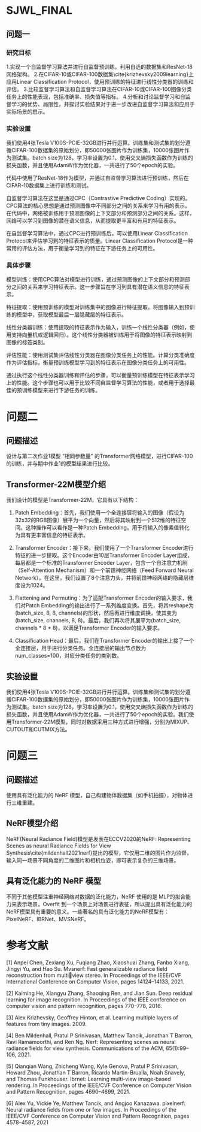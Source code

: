 # SJWL_FINAL

## 问题一
### 研究目标
1.实现一个自监督学习算法并进行自监督预训练，利用自选的数据集和ResNet-18网络架构。
2.在CIFAR-10或CIFAR-100数据集\cite{krizhevsky2009learning}上应用Linear Classification Protocol，使用预训练的特征进行线性分类器的训练和评估。
3.比较监督学习算法和自监督学习算法在CIFAR-10或CIFAR-100图像分类任务上的性能表现，包括准确率、损失值等指标。
4.分析和讨论监督学习和自监督学习的优势、局限性，并探讨实验结果对于进一步改进自监督学习算法和应用于实际场景的启示。
### 实验设置
 我们使用4张Tesla V100S-PCIE-32GB进行并行运算。训练集和测试集的划分遵循CIFAR-100数据集的原始划分，即50000张图片作为训练集，10000张图片作为测试集。batch size为128，学习率设置为0.1，使用交叉熵损失函数作为训练的损失函数，并且使用AdamW作为优化器，一共进行了50个epoch的实验。

代码中使用了ResNet-18作为模型，并通过自监督学习算法进行预训练，然后在CIFAR-10数据集上进行训练和测试。

自监督学习算法在这里是通过CPC（Contrastive Predictive Coding）实现的。CPC算法的核心思想是通过预测图像中不同部分之间的关系来学习有用的表示。在代码中，网络被训练用于预测图像的上下文部分和预测部分之间的关系。这样，网络可以学习到图像的潜在语义信息，从而提取更丰富和有用的特征表示。

在自监督学习算法中，通过CPC进行预训练后，可以使用Linear Classification Protocol来评估学习到的特征表示的质量。Linear Classification Protocol是一种常用的评估方法，用于衡量学习到的特征在下游任务上的可用性。

### 具体步骤
模型训练：使用CPC算法对模型进行训练，通过预测图像的上下文部分和预测部分之间的关系来学习特征表示。这一步骤旨在学习到具有潜在语义信息的特征表示。

特征提取：使用预训练的模型对训练集中的图像进行特征提取。将图像输入到预训练的模型中，获取模型最后一层隐藏层的特征表示。

线性分类器训练：使用提取的特征表示作为输入，训练一个线性分类器（例如，使用支持向量机或逻辑回归）。这个线性分类器被训练用于将图像的特征表示映射到图像的标签类别。

评估性能：使用测试集评估线性分类器在图像分类任务上的性能。计算分类准确度作为评估指标，衡量预训练模型学习到的特征表示在图像分类任务上的可用性。

通过执行这个线性分类器训练和评估的步骤，可以衡量预训练模型在特征表示学习上的性能。这个步骤也可以用于比较不同自监督学习算法的性能，或者用于选择最佳的预训练模型来进行下游任务的训练。

# 问题二
## 问题描述
设计与第二次作业1模型 “相同参数量” 的Transformer网络模型，进行CIFAR-100的训练，并与期中作业1的模型结果进行比较。

## Transformer-22M模型介绍
我们设计的模型是Transformer-22M，它具有以下结构：

1. Patch Embedding：首先，我们使用一个全连接层将输入的图像（假设为32x32的RGB图像）展平为一个向量，然后将其映射到一个512维的特征空间。这种操作可以看作是一种Patch Embedding，用于将输入的像素值转化为具有更丰富信息的特征表示。

2. Transformer Encoder：接下来，我们使用了一个Transformer Encoder进行特征的进一步提取。这个Encoder由10层Transformer Encoder Layer组成，每层都是一个标准的Transformer Encoder Layer，包含一个自注意力机制（Self-Attention Mechanism）和一个前馈神经网络（Feed Forward Neural Network）。在这里，我们设置了8个注意力头，并将前馈神经网络的隐藏层维度设为1024。

3. Flattening and Permuting：为了适配Transformer Encoder的输入要求，我们对Patch Embedding的输出进行了一系列维度变换。首先，将其reshape为(batch\_size, 8, 8, channels)的形状，然后再进行维度调换，使其变为(batch\_size, channels, 8, 8)。最后，我们再次将其展平为(batch\_size, channels * 8 * 8)，以满足Transformer Encoder的输入要求。

4. Classification Head：最后，我们在Transformer Encoder的输出上接了一个全连接层，用于进行分类任务。全连接层的输出节点数为num\_classes=100，对应分类任务的类别数。

## 实验设置
我们使用4张Tesla V100S-PCIE-32GB进行并行运算。训练集和测试集的划分遵循CIFAR-100数据集的原始划分，即50000张图片作为训练集，10000张图片作为测试集。batch size为128，学习率设置为0.1，使用交叉熵损失函数作为训练的损失函数，并且使用AdamW作为优化器，一共进行了50个epoch的实验。我们使用Transformer-22M模型，同时对数据采用三种方式进行增强，分别为MIXUP、CUTOUT和CUTMIX方法。

# 问题三
## 问题描述
使用具有泛化能力的 NeRF 模型，自己构建物体数据集（如手机拍摄），对物体进行三维重建。
## NeRF模型介绍
NeRF(Neural Radiance Field)模型是发表在ECCV2020的NeRF: Representing Scenes as neural Radiance Fields for View Synthesis\cite{mildenhall2021nerf}提出的模型，它仅用二维的图片作为监督，输入同一场景不同角度的二维图片和相机位姿，即可表示复杂的三维场景。
## 具有泛化能力的 NeRF 模型
不同于其他模型注重神经网络对数据的泛化能力，NeRF 使用的是 MLP的拟合能力来表示场景，Overfit 到一个场景上对场景进行表征，所以提出具有泛化能力的NeRF模型具有重要的意义。一些著名的具有泛化能力的NeRF模型有：PixelNeRF、IBRNet、MVSNeRF。
        
# 参考文献
[1] Anpei Chen, Zexiang Xu, Fuqiang Zhao, Xiaoshuai Zhang, Fanbo Xiang, Jingyi Yu,
and Hao Su. Mvsnerf: Fast generalizable radiance field reconstruction from multi\view stereo. In Proceedings of the IEEE/CVF International Conference on Computer
Vision, pages 14124–14133, 2021.

[2] Kaiming He, Xiangyu Zhang, Shaoqing Ren, and Jian Sun. Deep residual learning
for image recognition. In Proceedings of the IEEE conference on computer vision and
pattern recognition, pages 770–778, 2016.

[3] Alex Krizhevsky, Geoffrey Hinton, et al. Learning multiple layers of features from
tiny images. 2009.

[4] Ben Mildenhall, Pratul P Srinivasan, Matthew Tancik, Jonathan T Barron, Ravi
Ramamoorthi, and Ren Ng. Nerf: Representing scenes as neural radiance fields for
view synthesis. Communications of the ACM, 65(1):99–106, 2021.

[5] Qianqian Wang, Zhicheng Wang, Kyle Genova, Pratul P Srinivasan, Howard Zhou,
Jonathan T Barron, Ricardo Martin-Brualla, Noah Snavely, and Thomas Funkhouser.
Ibrnet: Learning multi-view image-based rendering. In Proceedings of the IEEE/CVF
Conference on Computer Vision and Pattern Recognition, pages 4690–4699, 2021.

[6] Alex Yu, Vickie Ye, Matthew Tancik, and Angjoo Kanazawa. pixelnerf: Neural
radiance fields from one or few images. In Proceedings of the IEEE/CVF Conference
on Computer Vision and Pattern Recognition, pages 4578–4587, 2021

